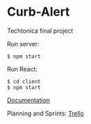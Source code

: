 # Curb-Alert
Techtonica final project

Run server: 
```
$ npm start
```
Run React: 
```
$ cd client
$ npm start
```

[Documentation](https://docs.google.com/document/d/1vFtd3BIkOP0mG_B1m32O8zFJn4hWVCA5u75f64NWx74/edit)

Planning and Sprints: 
[Trello](https://trello.com/b/DMKNkFbi/final-proj)